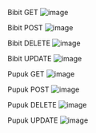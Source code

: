 Bibit GET 
![image](https://github.com/user-attachments/assets/20160e60-252d-40de-ab1e-518c0337450d)

Bibit POST 
![image](https://github.com/user-attachments/assets/d0c7ac8b-79ce-43da-8d00-7769d5023c6a)

Bibit DELETE
![image](https://github.com/user-attachments/assets/7728c406-8180-476e-a48b-612ae059bcfd)

Bibit UPDATE
![image](https://github.com/user-attachments/assets/86e83950-f6e7-46b1-b8ae-3e4218564173)


Pupuk GET
![image](https://github.com/user-attachments/assets/04c5bd94-e1f1-4ace-b970-d99c0407a2bd)

Pupuk POST 
![image](https://github.com/user-attachments/assets/e35583fd-3493-464b-b3c4-c979dafdd658)

Pupuk DELETE
![image](https://github.com/user-attachments/assets/e1dd81d1-b8d5-4c6f-994c-f10dcd10d4b8)

Pupuk UPDATE
![image](https://github.com/user-attachments/assets/14570fae-e821-4456-939e-d595dd8af2c8)
